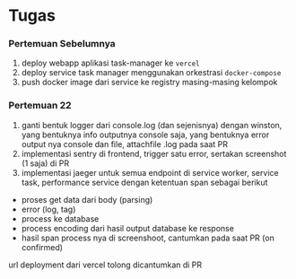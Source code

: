 # Tugas

### Pertemuan Sebelumnya
1. deploy webapp aplikasi task-manager ke `vercel`
1. deploy service task manager menggunakan orkestrasi `docker-compose`
1. push docker image dari service ke registry masing-masing kelompok

### Pertemuan 22
1. ganti bentuk logger dari console.log (dan sejenisnya) dengan winston, yang bentuknya info outputnya console saja, yang bentuknya error output nya console dan file, attachfile .log pada saat PR
1. implementasi sentry di frontend, trigger satu error, sertakan screenshot (1 saja) di PR
1. implementasi jaeger untuk semua endpoint di service worker, service task, performance service dengan ketentuan span sebagai berikut
- proses get data dari body (parsing)
- error (log, tag)
- process ke database
- process encoding dari hasil output database ke response
- hasil span process nya di screenshoot, cantumkan pada saat PR (on confirmed)

url deployment dari vercel tolong dicantumkan di PR
